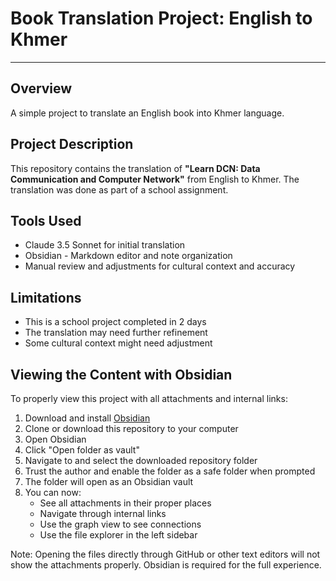 
# Book Translation Project: English to Khmer
---

## Overview
A simple project to translate an English book into Khmer language.

## Project Description
This repository contains the translation of **"Learn DCN: Data Communication and Computer Network"** from English to Khmer. The translation was done as part of a school assignment.

## Tools Used
- Claude 3.5 Sonnet for initial translation
- Obsidian - Markdown editor and note organization
- Manual review and adjustments for cultural context and accuracy

## Limitations
- This is a school project completed in 2 days
- The translation may need further refinement
- Some cultural context might need adjustment

## Viewing the Content with Obsidian

To properly view this project with all attachments and internal links:

1. Download and install [Obsidian](https://obsidian.md/)
2. Clone or download this repository to your computer
3. Open Obsidian
4. Click "Open folder as vault"
5. Navigate to and select the downloaded repository folder
6. Trust the author and enable the folder as a safe folder when prompted
7. The folder will open as an Obsidian vault
8. You can now:
   - See all attachments in their proper places
   - Navigate through internal links
   - Use the graph view to see connections
   - Use the file explorer in the left sidebar

Note: Opening the files directly through GitHub or other text editors will not show the attachments properly. Obsidian is required for the full experience.